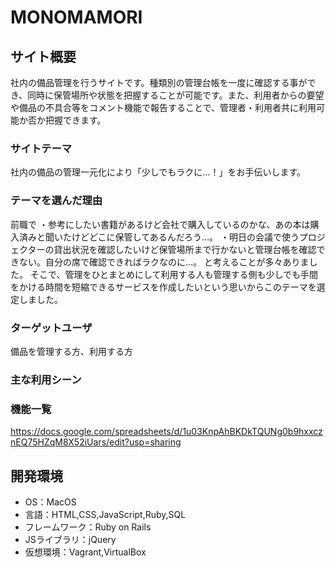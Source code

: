 # MONOMAMORI

## サイト概要
社内の備品管理を行うサイトです。種類別の管理台帳を一度に確認する事ができ、同時に保管場所や状態を把握することが可能です。また、利用者からの要望や備品の不具合等をコメント機能で報告することで、管理者・利用者共に利用可能か否か把握できます。


### サイトテーマ
社内の備品の管理一元化により「少しでもラクに…！」をお手伝いします。

### テーマを選んだ理由
前職で
・参考にしたい書籍があるけど会社で購入しているのかな、あの本は購入済みと聞いたけどどこに保管してあるんだろう…。
・明日の会議で使うプロジェクターの貸出状況を確認したいけど保管場所まで行かないと管理台帳を確認できない。自分の席で確認できればラクなのに…。
と考えることが多々ありました。
そこで、管理をひとまとめにして利用する人も管理する側も少しでも手間をかける時間を短縮できるサービスを作成したいという思いからこのテーマを選定しました。

### ターゲットユーザ
備品を管理する方、利用する方

### 主な利用シーン



### 機能一覧
https://docs.google.com/spreadsheets/d/1u03KnpAhBKDkTQUNg0b9hxxcznEQ75HZqM8X52iUars/edit?usp=sharing

## 開発環境
- OS：MacOS
- 言語：HTML,CSS,JavaScript,Ruby,SQL
- フレームワーク：Ruby on Rails
- JSライブラリ：jQuery
- 仮想環境：Vagrant,VirtualBox